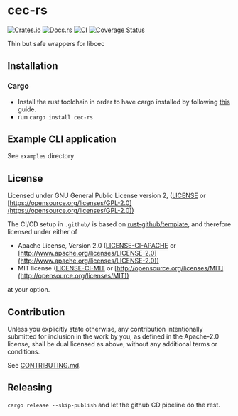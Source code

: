# cec-rs

[![Crates.io](https://img.shields.io/crates/v/cec-rs.svg)](https://crates.io/crates/cec-rs)
[![Docs.rs](https://docs.rs/cec-rs/badge.svg)](https://docs.rs/cec-rs)
[![CI](https://github.com/ssalonen/cec-rs/workflows/Continuous%20Integration/badge.svg)](https://github.com/ssalonen/cec-rs/actions)
[![Coverage Status](https://coveralls.io/repos/github/ssalonen/cec-rs/badge.svg?branch=master)](https://coveralls.io/github/ssalonen/cec-rs?branch=master)

Thin but safe wrappers for libcec

## Installation

### Cargo

* Install the rust toolchain in order to have cargo installed by following
  [this](https://www.rust-lang.org/tools/install) guide.
* run `cargo install cec-rs`

## Example CLI application

See `examples` directory

## License

Licensed under GNU General Public License version 2, ([LICENSE](LICENSE) or [https://opensource.org/licenses/GPL-2.0](https://opensource.org/licenses/GPL-2.0))

The CI/CD setup in `.github/` is based on [rust-github/template](https://github.com/rust-github/template), and therefore licensed under  either of

* Apache License, Version 2.0
   ([LICENSE-CI-APACHE](LICENSE-APACHE) or [http://www.apache.org/licenses/LICENSE-2.0](http://www.apache.org/licenses/LICENSE-2.0))
* MIT license
   ([LICENSE-CI-MIT](LICENSE-MIT) or [http://opensource.org/licenses/MIT](http://opensource.org/licenses/MIT))

at your option.

## Contribution

Unless you explicitly state otherwise, any contribution intentionally submitted
for inclusion in the work by you, as defined in the Apache-2.0 license, shall be
dual licensed as above, without any additional terms or conditions.

See [CONTRIBUTING.md](CONTRIBUTING.md).

## Releasing

```cargo release --skip-publish``` and let the github CD pipeline do the rest.
